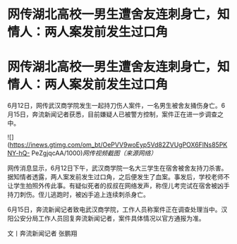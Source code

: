 # 网传湖北高校一男生遭舍友连刺身亡，知情人：两人案发前发生过口角

# 网传湖北高校一男生遭舍友连刺身亡，知情人：两人案发前发生过口角

6月12日，网传武汉商学院发生一起持刀伤人案件，一名男生被舍友捅伤身亡。6月15日，奔流新闻记者获悉，目前嫌疑人已被警方控制，案件正在进一步调查之中。

![](https://inews.gtimg.com/om_bt/OePVV9woEyp5Vd82ZVUgPOX6FlNs85PKNY-hQ-
PeZgjqcAA/1000)_网传视频截图（来源网络）_

网传消息显示，6月12日下午，武汉商学院一名大三学生在宿舍被舍友持刀杀害。据知情者透露，两人案发前发生过口角，之后便发生了血案。事发后，学校老师不让学生拍照外传此事。有疑似死者的叔叔在网络发声，称侄儿考完试在宿舍被凶手持刀刺伤。侄儿逃跑时，被凶手追上连续刺杀身亡。

6月15日，奔流新闻记者致电武汉商学院，工作人员称案件正在调查处理当中。汉阳公安分局工作人员回复奔流新闻记者，案件具体情况以官方通报为准。

文丨奔流新闻记者 张鹏翔

